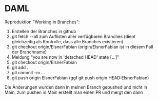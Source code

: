 # DAML
Reproduktion "Working in Branches":
1. Erstellen der Branches in github
2. git fetch --all zum Auflisten aller verfügbaren Branches (dient gleichzeitig als Kontrolle, dass alle Branches existieren)
3. git checkout origin/ElsnerFabian (origin/ElsnerFabian ist in diesem Fall der Branchname)
4. Meldung "you are now in 'detached HEAD' state [...]"
5. git checkout origin/ElsnerFabian
6. git add .
7. git commit -m ...
8. git push origin ElsnerFabian (ggf git push origin HEAD:ElsnerFabian)

Die Änderungen wurden dann in meinen Branch gepushed und nicht in Main, zum pushen in Main erstellt man einen PR und mergt den dann
